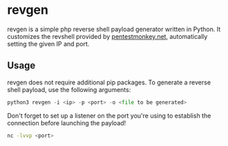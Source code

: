 # revgen
revgen is a simple php reverse shell payload generator written in Python. It customizes the revshell provided by [pentestmonkey.net](https://pentestmonkey.net/tools/web-shells/php-reverse-shell), automatically setting the given IP and port.

## Usage
revgen does not require additional pip packages. To generate a reverse shell payload, use the following arguments:

```py
python3 revgen -i <ip> -p <port> -o <file to be generated>
```
Don't forget to set up a listener on the port you're using to establish the connection before launching the payload!
```sh
nc -lvvp <port>
```

